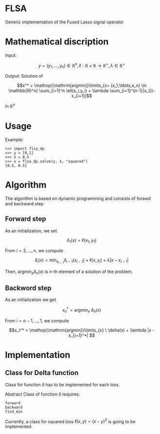 # FLSA
Generic implementation of the Fused Lasso signal operator 

# Mathematical discription
Input: 

$$y = (y_1,\ldots,y_n) \in \mathbb{R}^n, \ell: \mathbb{R} \times \mathbb{R} \to \mathbb{R}^+ , \lambda \in \mathbb{R}^+$$ 

Output: Solution of

$$x^* = \mathop{\mathrm{argmin}}\limits_{x= (x_1,\ldots,x_n) \in \mathbb{R}^n} \sum_{i=1}^n \ell(x_i,y_i) + \lambda \sum_{i=1}^{n-1}|x_{i}-x_{i+1}|$$

in $\mathbb{R}^n$

# Usage
Example:
```
>>> import flsa_dp
>>> y = [0,1]
>>> λ = 0.5
>>> x = flsa_dp.solve(y, λ, "squared")
[0.5, 0.5]
```

# Algorithm
The algorithm is based on dynamic programming and consists of forawd and backward step

## Forward step
As an initialization, we set 

$$ \delta_1(x) = \ell(x_1,y_1) $$

From $i=2,\ldots ,n$, we compute 

$$\delta_i (x) = \min_{x_{i-1}} \delta_{i-1}(x_{i-1}) + \ell(x,y_i) + \lambda |x-x_{i-1}|$$

Then, $\mathop{\mathrm{argmin}}_{x} \delta_n (x)$ is $n$-th element of a solution of the problem.

## Backword step

As an initialization we get

$$x_n^* = \mathop{\mathrm{argmin}}_{x}\  \delta_n (x)$$

From $i=n-1,\ldots,1$, we compute

$$x_i^* = \mathop{\mathrm{argmin}}\limits_{x} \ \delta(x) + \lambda |x - x_{i+1}^*| $$

# Implementation

## Class for Delta function

Class for function $\delta$ has to be implemented for each loss.

Abstract Class of function $\delta$ requires:
```
forward
backward
find_min
```

Currently, a class for squared loss $\ell(x,y) = (x-y)^2$ is going to be implemented.

